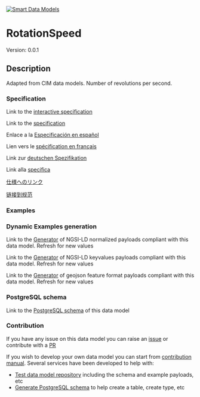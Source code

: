 [![Smart Data Models](https://smartdatamodels.org/wp-content/uploads/2022/01/SmartDataModels_logo.png "Logo")](https://smartdatamodels.org)
# RotationSpeed
Version: 0.0.1

## Description 

Adapted from CIM data models. Number of revolutions per second.
### Specification

Link to the [interactive specification](https://swagger.lab.fiware.org/?url=https://smart-data-models.github.io/dataModel.EnergyCIM/RotationSpeed/swagger.yaml)

Link to the [specification](https://github.com/smart-data-models/dataModel.EnergyCIM/blob/master/RotationSpeed/doc/spec.md)

Enlace a la [Especificación en español](https://github.com/smart-data-models/dataModel.EnergyCIM/blob/master/RotationSpeed/doc/spec_ES.md)

Lien vers le [spécification en français](https://github.com/smart-data-models/dataModel.EnergyCIM/blob/master/RotationSpeed/doc/spec_FR.md)

Link zur [deutschen Spezifikation](https://github.com/smart-data-models/dataModel.EnergyCIM/blob/master/RotationSpeed/doc/spec_DE.md)

Link alla [specifica](https://github.com/smart-data-models/dataModel.EnergyCIM/blob/master/RotationSpeed/doc/spec_IT.md)

[仕様へのリンク](https://github.com/smart-data-models/dataModel.EnergyCIM/blob/master/RotationSpeed/doc/spec_JA.md)

[链接到规范](https://github.com/smart-data-models/dataModel.EnergyCIM/blob/master/RotationSpeed/doc/spec_ZH.md)
### Examples
### Dynamic Examples generation

Link to the [Generator](https://smartdatamodels.org/extra/ngsi-ld_generator.php?schemaUrl=https://raw.githubusercontent.com/smart-data-models/dataModel.EnergyCIM/master/RotationSpeed/schema.json&email=info@smartdatamodels.org) of NGSI-LD normalized payloads compliant with this data model. Refresh for new values

Link to the [Generator](https://smartdatamodels.org/extra/ngsi-ld_generator_keyvalues.php?schemaUrl=https://raw.githubusercontent.com/smart-data-models/dataModel.EnergyCIM/master/RotationSpeed/schema.json&email=info@smartdatamodels.org) of NGSI-LD keyvalues payloads compliant with this data model. Refresh for new values

Link to the [Generator](https://smartdatamodels.org/extra/geojson_features_generator.php?schemaUrl=https://raw.githubusercontent.com/smart-data-models/dataModel.EnergyCIM/master/RotationSpeed/schema.json&email=info@smartdatamodels.org) of geojson feature format payloads compliant with this data model. Refresh for new values
### PostgreSQL schema

Link to the [PostgreSQL schema](https://smart-data-models.github.io/dataModel.EnergyCIM/RotationSpeed/schema.sql) of this data model
### Contribution

 If you have any issue on this data model you can raise an [issue](https://github.com/smart-data-models/dataModel.EnergyCIM/issues)  or contribute with a [PR](https://github.com/smart-data-models/dataModel.EnergyCIM/pulls)

 If you wish to develop your own data model you can start from [contribution manual](https://bit.ly/contribution_manual). Several services have been developed to help with: 
 - [Test data model repository](https://smartdatamodels.org/index.php/data-models-contribution-api/) including the schema and example payloads, etc
 - [Generate PostgreSQL schema](https://smartdatamodels.org/index.php/sql-service/) to help create a table, create type, etc